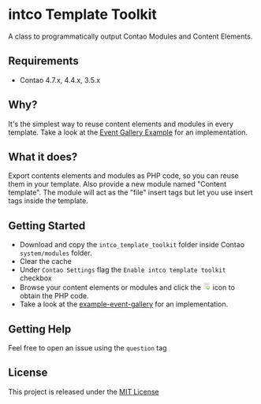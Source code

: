 # intco Template Toolkit

A class to programmatically output Contao Modules and Content Elements.

## Requirements

- Contao 4.7.x, 4.4.x, 3.5.x

## Why?

It's the simplest way to reuse content elements and modules in every template.
Take a look at the [Event Gallery Example][example-event-gallery] for an implementation.

## What it does?

Export contents elements and modules as PHP code, so you can reuse them in your template.
Also provide a new module named "Content template". The module will act as the "file" insert tags but let you use insert tags inside the template.

## Getting Started

- Download and copy the `intco_template_toolkit` folder inside Contao `system/modules` folder.
- Clear the cache 
- Under `Contao Settings` flag the `Enable intco template toolkit` checkbox
- Browse your content elements or modules and click the ![](./docs/assets/exportcode.gif) icon to obtain the PHP code.
- Take a look at the [example-event-gallery] for an implementation.

## Getting Help

Feel free to open an issue using the `question` tag

## License

This project is released under the [MIT License](LICENSE)

[example-event-gallery]: ./docs/EventGalleryExample.md "Example Event Gallery"

